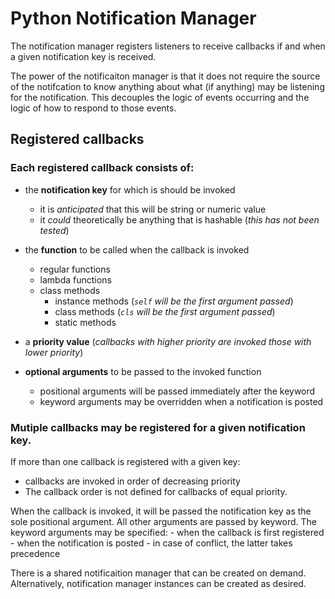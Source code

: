 # Python Notification Manager

The notification manager registers listeners to receive callbacks if and
when a given notification key is received. 

The power of the notificaiton manager is that it does not require the 
source of the notifcation to know anything about what (if anything) may
be listening for the notification.  This decouples the logic of events
occurring and the logic of how to respond to those events.

## Registered callbacks
### Each registered callback consists of:
  - the **notification key** for which is should be invoked
    - it is *anticipated* that this will be string or numeric value
    - it *could* theoretically be anything that is hashable (*this has not been tested*)
  - the **function** to be called when the callback is invoked
    - regular functions
    - lambda functions
    - class methods
      - instance methods (*`self` will be the first argument passed*)
      - class methods (*`cls` will be the first argument passed*)
      - static methods
    
  - a **priority value** (*callbacks with higher priority are invoked those with lower priority*)
  - **optional arguments** to be passed to the invoked function
    - positional arguments will be passed immediately after the keyword
    - keyword arguments may be overridden when a notification is posted
  
### Mutiple callbacks may be registered for a given notification key.

If more than one callback is registered with a given key:
  - callbacks are invoked in order of decreasing priority
  - The callback order is not defined for callbacks of equal priority.

When the callback is invoked, it will be passed the notification key
as the sole positional argument.  All other arguments are passed
by keyword.  The keyword arguments may be specified:
    - when the callback is first registered
    - when the notification is posted
    - in case of conflict, the latter takes precedence

There is a shared notificaition manager that can be created on demand.
Alternatively, notification manager instances can be created as desired.
